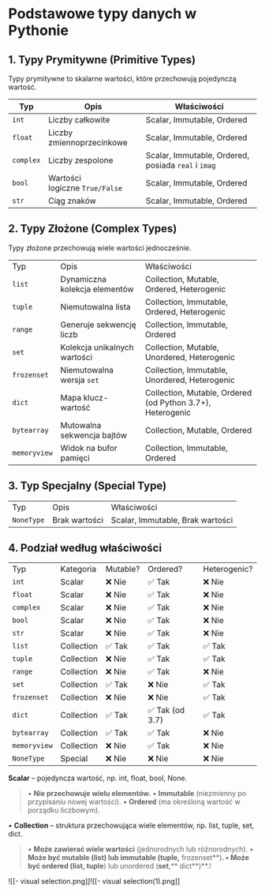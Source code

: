 # Podstawowe typy danych w Pythonie

## 1. Typy Prymitywne (Primitive Types)

Typy prymitywne to skalarne wartości, które przechowują pojedynczą wartość.

| Typ       | Opis                           | Właściwości                                         |
| --------- | ------------------------------ | --------------------------------------------------- |
| `int`     | Liczby całkowite               | Scalar, Immutable, Ordered                          |
| `float`   | Liczby zmiennoprzecinkowe      | Scalar, Immutable, Ordered                          |
| `complex` | Liczby zespolone               | Scalar, Immutable, Ordered, posiada `real` i `imag` |
| `bool`    | Wartości logiczne `True/False` | Scalar, Immutable, Ordered                          |
| `str`     | Ciąg znaków                    | Scalar, Immutable, Ordered                          |

## 2. Typy Złożone (Complex Types)

Typy złożone przechowują wiele wartości jednocześnie.

|   |   |   |
|---|---|---|
|Typ|Opis|Właściwości|
|`list`|Dynamiczna kolekcja elementów|Collection, Mutable, Ordered, Heterogenic|
|`tuple`|Niemutowalna lista|Collection, Immutable, Ordered, Heterogenic|
|`range`|Generuje sekwencję liczb|Collection, Immutable, Ordered|
|`set`|Kolekcja unikalnych wartości|Collection, Mutable, Unordered, Heterogenic|
|`frozenset`|Niemutowalna wersja `set`|Collection, Immutable, Unordered, Heterogenic|
|`dict`|Mapa klucz-wartość|Collection, Mutable, Ordered (od Python 3.7+), Heterogenic|
|`bytearray`|Mutowalna sekwencja bajtów|Collection, Mutable, Ordered|
|`memoryview`|Widok na bufor pamięci|Collection, Immutable, Ordered|

## 3. Typ Specjalny (Special Type)

|   |   |   |
|---|---|---|
|Typ|Opis|Właściwości|
|`NoneType`|Brak wartości|Scalar, Immutable, Brak wartości|

## 4. Podział według właściwości

|   |   |   |   |   |
|---|---|---|---|---|
|Typ|Kategoria|Mutable?|Ordered?|Heterogenic?|
|`int`|Scalar|❌ Nie|✅ Tak|❌ Nie|
|`float`|Scalar|❌ Nie|✅ Tak|❌ Nie|
|`complex`|Scalar|❌ Nie|✅ Tak|❌ Nie|
|`bool`|Scalar|❌ Nie|✅ Tak|❌ Nie|
|`str`|Scalar|❌ Nie|✅ Tak|❌ Nie|
|`list`|Collection|✅ Tak|✅ Tak|✅ Tak|
|`tuple`|Collection|❌ Nie|✅ Tak|✅ Tak|
|`range`|Collection|❌ Nie|✅ Tak|❌ Nie|
|`set`|Collection|✅ Tak|❌ Nie|✅ Tak|
|`frozenset`|Collection|❌ Nie|❌ Nie|✅ Tak|
|`dict`|Collection|✅ Tak|✅ Tak (od 3.7)|✅ Tak|
|`bytearray`|Collection|✅ Tak|✅ Tak|❌ Nie|
|`memoryview`|Collection|❌ Nie|✅ Tak|❌ Nie|
|`NoneType`|Special|❌ Nie|❌ Nie|❌ Nie|

**Scalar** – pojedyncza wartość, np. int, float, bool, None.
>• **Nie przechowuje wielu elementów.**
• **Immutable** (niezmienny po przypisaniu nowej wartości).
• **Ordered** (ma określoną wartość w porządku liczbowym). 


• **Collection** – struktura przechowująca wiele elementów, np. list, tuple, set, dict.
>• **Może zawierać wiele wartości** (jednorodnych lub różnorodnych).
• **Może być mutable (**list**) lub immutable (**tuple**,** frozenset**)**.
• **Może być ordered (**list**,** tuple**) lub unordered (**set**,** dict**)**.!

![[- visual selection.png]]![[- visual selection(1).png]]